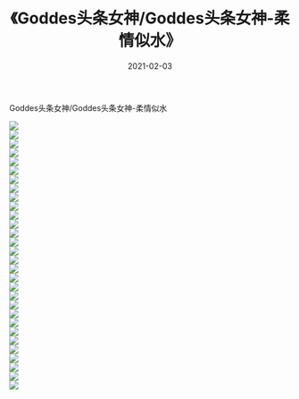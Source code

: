 ﻿---
layout: post
title:  《Goddes头条女神/Goddes头条女神-柔情似水》
date:   2021-02-03
img: http://pic.660000.xyz/1:/网络美图/2021/Goddes头条女神/Goddes头条女神-柔情似水/000.jpg
categories: [美女, 清纯, 唯美]
---

Goddes头条女神/Goddes头条女神-柔情似水

 ![](http://pic.660000.xyz/1:/网络美图/2021/Goddes头条女神/Goddes头条女神-柔情似水/001.jpg) <br>![](http://pic.660000.xyz/1:/网络美图/2021/Goddes头条女神/Goddes头条女神-柔情似水/002.jpg) <br>![](http://pic.660000.xyz/1:/网络美图/2021/Goddes头条女神/Goddes头条女神-柔情似水/003.jpg) <br>![](http://pic.660000.xyz/1:/网络美图/2021/Goddes头条女神/Goddes头条女神-柔情似水/004.jpg) <br>![](http://pic.660000.xyz/1:/网络美图/2021/Goddes头条女神/Goddes头条女神-柔情似水/005.jpg) <br>![](http://pic.660000.xyz/1:/网络美图/2021/Goddes头条女神/Goddes头条女神-柔情似水/006.jpg) <br>![](http://pic.660000.xyz/1:/网络美图/2021/Goddes头条女神/Goddes头条女神-柔情似水/007.jpg) <br>![](http://pic.660000.xyz/1:/网络美图/2021/Goddes头条女神/Goddes头条女神-柔情似水/008.jpg) <br>![](http://pic.660000.xyz/1:/网络美图/2021/Goddes头条女神/Goddes头条女神-柔情似水/009.jpg) <br>![](http://pic.660000.xyz/1:/网络美图/2021/Goddes头条女神/Goddes头条女神-柔情似水/010.jpg) <br>![](http://pic.660000.xyz/1:/网络美图/2021/Goddes头条女神/Goddes头条女神-柔情似水/011.jpg) <br>![](http://pic.660000.xyz/1:/网络美图/2021/Goddes头条女神/Goddes头条女神-柔情似水/012.jpg) <br>![](http://pic.660000.xyz/1:/网络美图/2021/Goddes头条女神/Goddes头条女神-柔情似水/013.jpg) <br>![](http://pic.660000.xyz/1:/网络美图/2021/Goddes头条女神/Goddes头条女神-柔情似水/014.jpg) <br>![](http://pic.660000.xyz/1:/网络美图/2021/Goddes头条女神/Goddes头条女神-柔情似水/015.jpg) <br>![](http://pic.660000.xyz/1:/网络美图/2021/Goddes头条女神/Goddes头条女神-柔情似水/016.jpg) <br>![](http://pic.660000.xyz/1:/网络美图/2021/Goddes头条女神/Goddes头条女神-柔情似水/017.jpg) <br>![](http://pic.660000.xyz/1:/网络美图/2021/Goddes头条女神/Goddes头条女神-柔情似水/018.jpg) <br>![](http://pic.660000.xyz/1:/网络美图/2021/Goddes头条女神/Goddes头条女神-柔情似水/019.jpg) <br>![](http://pic.660000.xyz/1:/网络美图/2021/Goddes头条女神/Goddes头条女神-柔情似水/020.jpg) <br>![](http://pic.660000.xyz/1:/网络美图/2021/Goddes头条女神/Goddes头条女神-柔情似水/021.jpg) <br>![](http://pic.660000.xyz/1:/网络美图/2021/Goddes头条女神/Goddes头条女神-柔情似水/022.jpg) <br>![](http://pic.660000.xyz/1:/网络美图/2021/Goddes头条女神/Goddes头条女神-柔情似水/023.jpg) <br>![](http://pic.660000.xyz/1:/网络美图/2021/Goddes头条女神/Goddes头条女神-柔情似水/024.jpg) <br>![](http://pic.660000.xyz/1:/网络美图/2021/Goddes头条女神/Goddes头条女神-柔情似水/025.jpg) <br>![](http://pic.660000.xyz/1:/网络美图/2021/Goddes头条女神/Goddes头条女神-柔情似水/026.jpg) <br>![](http://pic.660000.xyz/1:/网络美图/2021/Goddes头条女神/Goddes头条女神-柔情似水/027.jpg) <br>![](http://pic.660000.xyz/1:/网络美图/2021/Goddes头条女神/Goddes头条女神-柔情似水/028.jpg) <br>![](http://pic.660000.xyz/1:/网络美图/2021/Goddes头条女神/Goddes头条女神-柔情似水/029.jpg) <br>![](http://pic.660000.xyz/1:/网络美图/2021/Goddes头条女神/Goddes头条女神-柔情似水/030.jpg) <br>